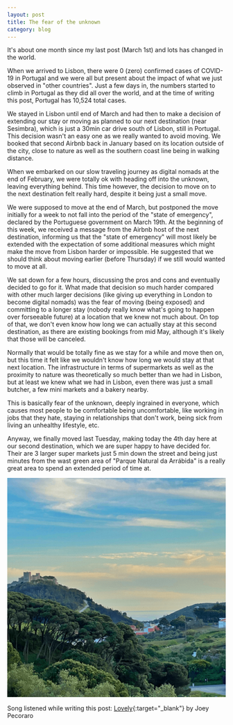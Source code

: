 ```yaml
---
layout: post
title: The fear of the unknown
category: blog
---
```


It's about one month since my last post (March 1st) and lots has changed in the world.

When we arrived to Lisbon, there were 0 (zero) confirmed cases of COVID-19 in Portugal and we were all but present about the impact of what we just observed in "other countries". Just a few days in, the numbers started to climb in Portugal as they did all over the world, and at the time of writing this post, Portugal has 10,524 total cases.

We stayed in Lisbon until end of March and had then to make a decision of extending our stay or moving as planned to our next destination (near Sesimbra), which is just a 30min car drive south of Lisbon, still in Portugal. This decision wasn't an easy one as we really wanted to avoid moving. We booked that second Airbnb back in January based on its location outside of the city, close to nature as well as the southern coast line being in walking distance.

When we embarked on our slow traveling journey as digital nomads at the end of February, we were totally ok with heading off into the unknown, leaving everything behind. This time however, the decision to move on to the next destination felt really hard, despite it being just a small move.

We were supposed to move at the end of March, but postponed the move initially for a week to not fall into the period of the "state of emergency", declared by the Portuguese government on March 19th. At the beginning of this week, we received a message from the Airbnb host of the next destination, informing us that the "state of emergency" will most likely be extended with the expectation of some additional measures which might make the move from Lisbon harder or impossible. He suggested that we should think about moving earlier (before Thursday) if we still would wanted to move at all.

We sat down for a few hours, discussing the pros and cons and eventually decided to go for it. What made that decision so much harder compared with other much larger decisions (like giving up everything in London to become digital nomads) was the fear of moving (being exposed) and committing to a longer stay (nobody really know what's going to happen over forseeable future) at a location that we knew not much about. On top of that, we don't even know how long we can actually stay at this second destination, as there are existing bookings from mid May, although it's likely that those will be canceled.

Normally that would be totally fine as we stay for a while and move then on, but this time it felt like we wouldn't know how long we would stay at that next location. The infrastructure in terms of supermarkets as well as the proximity to nature was theoretically so much better than we had in Lisbon, but at least we knew what we had in Lisbon, even there was just a small butcher, a few mini markets and a bakery nearby.

This is basically fear of the unknown, deeply ingrained in everyone, which causes most people to be comfortable being uncomfortable, like working in jobs that they hate, staying in relationships that don't work, being sick from living an unhealthy lifestyle, etc.

Anyway, we finally moved last Tuesday, making today the 4th day here at our second destination, which we are super happy to have decided for. Their are 3 larger super markets just 5 min down the street and being just minutes from the wast green area of "Parque Natural da Arrábida" is a really great area to spend an extended period of time at.

![](/assets/posts/2020-04-04-the-fear-of-the-unknown/portugal_sesimbra.png)

Song listened while writing this post: [Lovely](https://open.spotify.com/track/3tPZnys7q5euIWahFjvro7?si=DQu4XIfoQ4OS133eKKkrHw){:target="_blank"} by Joey Pecoraro